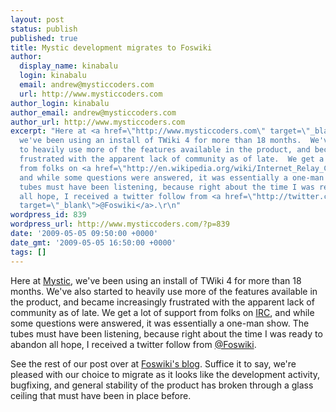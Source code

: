```yaml
---
layout: post
status: publish
published: true
title: Mystic development migrates to Foswiki
author:
  display_name: kinabalu
  login: kinabalu
  email: andrew@mysticcoders.com
  url: http://www.mysticcoders.com
author_login: kinabalu
author_email: andrew@mysticcoders.com
author_url: http://www.mysticcoders.com
excerpt: "Here at <a href=\"http://www.mysticcoders.com\" target=\"_blank\">Mystic</a>,
  we've been using an install of TWiki 4 for more than 18 months.  We've also started
  to heavily use more of the features available in the product, and became increasingly
  frustrated with the apparent lack of community as of late.  We get a lot of support
  from folks on <a href=\"http://en.wikipedia.org/wiki/Internet_Relay_Chat\" target=\"_blank\">IRC</a>,
  and while some questions were answered, it was essentially a one-man show.  The
  tubes must have been listening, because right about the time I was ready to abandon
  all hope, I received a twitter follow from <a href=\"http://twitter.com/Foswiki\"
  target=\"_blank\">@Foswiki</a>.\r\n"
wordpress_id: 839
wordpress_url: http://www.mysticcoders.com/?p=839
date: '2009-05-05 09:50:00 +0000'
date_gmt: '2009-05-05 16:50:00 +0000'
tags: []
---
```

<p>Here at <a href="http://www.mysticcoders.com" target="_blank">Mystic</a>, we've been using an install of TWiki 4 for more than 18 months.  We've also started to heavily use more of the features available in the product, and became increasingly frustrated with the apparent lack of community as of late.  We get a lot of support from folks on <a href="http://en.wikipedia.org/wiki/Internet_Relay_Chat" target="_blank">IRC</a>, and while some questions were answered, it was essentially a one-man show.  The tubes must have been listening, because right about the time I was ready to abandon all hope, I received a twitter follow from <a href="http://twitter.com/Foswiki" target="_blank">@Foswiki</a>.<br />
<a id="more"></a><a id="more-839"></a></p>
<p>See the rest of our post over at <a href="http://blog.foswiki.org/2009/05/mystic-development-migrates-to-foswiki/" target="_blank">Foswiki's blog</a>.  Suffice it to say, we're pleased with our choice to migrate as it looks like the development activity, bugfixing, and general stability of the product has broken through a glass ceiling that must have been in place before.</p>
